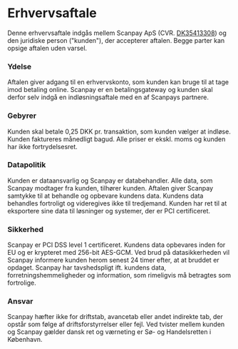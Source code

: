 # Erhvervsaftale
Denne erhvervsaftale indgås mellem Scanpay ApS (CVR.
[DK35413308](https://datacvr.virk.dk/data/visenhed?enhedstype=virksomhed&id=35413308&soeg=35413308)) og den juridiske person ("kunden"), der accepterer aftalen. Begge parter kan opsige aftalen uden varsel.

### Ydelse
Aftalen giver adgang til en erhvervskonto, som kunden kan bruge til at tage imod betaling online. Scanpay er en betalingsgateway og kunden skal derfor selv indgå en indløsningsaftale med en af Scanpays partnere.

### Gebyrer
Kunden skal betale 0,25 DKK pr. transaktion, som kunden vælger at indløse. Kunden faktureres månedligt bagud. Alle priser er ekskl. moms og kunden har ikke fortrydelsesret.

### Datapolitik
Kunden er dataansvarlig og Scanpay er databehandler. Alle data, som Scanpay modtager fra kunden, tilhører kunden. Aftalen giver Scanpay samtykke til at behandle og opbevare kundens data. Kundens data behandles fortroligt og videregives ikke til tredjemand. Kunden har ret til at eksportere sine data til løsninger og systemer, der er PCI certificeret.

### Sikkerhed
Scanpay er PCI DSS level 1 certificeret. Kundens data opbevares inden for EU og er krypteret med 256-bit AES-GCM. Ved brud på datasikkerheden vil Scanpay informere kunden herom senest 24 timer efter, at at bruddet er opdaget. Scanpay har tavshedspligt ift. kundens data,  forretningshemmeligheder og information, som rimeligvis må betragtes som fortrolige.

### Ansvar
Scanpay hæfter ikke for driftstab, avancetab eller andet indirekte tab, der opstår som følge af driftsforstyrrelser eller fejl. Ved tvister mellem kunden og Scanpay gælder dansk ret og værneting er Sø- og Handelsretten i København.
